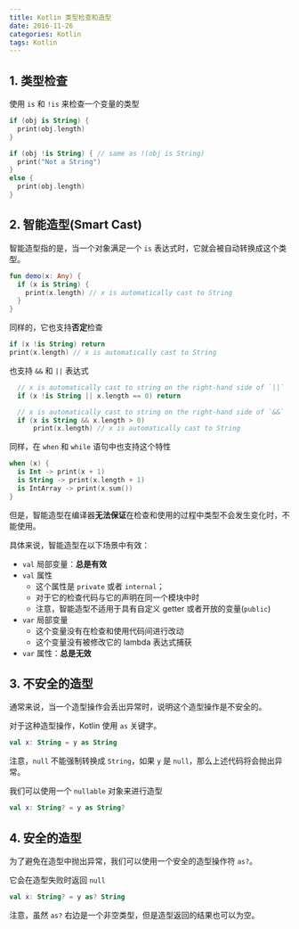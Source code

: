 ```yaml
---
title: Kotlin 类型检查和造型
date: 2016-11-26
categories: Kotlin
tags: Kotlin
---
```


## 1. 类型检查

使用 `is` 和 `!is` 来检查一个变量的类型

```kotlin
if (obj is String) {
  print(obj.length)
}

if (obj !is String) { // same as !(obj is String)
  print("Not a String")
}
else {
  print(obj.length)
}
```


<!-- more -->

## 2. 智能造型(Smart Cast)

智能造型指的是，当一个对象满足一个 `is` 表达式时，它就会被自动转换成这个类型。

```kotlin
fun demo(x: Any) {
  if (x is String) {
    print(x.length) // x is automatically cast to String
  }
}
```

同样的，它也支持**否定**检查

```kotlin
if (x !is String) return
print(x.length) // x is automatically cast to String
```

也支持 `&&` 和 `||` 表达式

```kotlin
  // x is automatically cast to string on the right-hand side of `||`
  if (x !is String || x.length == 0) return

  // x is automatically cast to string on the right-hand side of `&&`
  if (x is String && x.length > 0)
      print(x.length) // x is automatically cast to String
```

同样，在 `when` 和 `while` 语句中也支持这个特性

```kotlin
when (x) {
  is Int -> print(x + 1)
  is String -> print(x.length + 1)
  is IntArray -> print(x.sum())
}
```

但是，智能造型在编译器**无法保证**在检查和使用的过程中类型不会发生变化时，不能使用。

具体来说，智能造型在以下场景中有效：

- `val` 局部变量：**总是有效**
- `val` 属性
    - 这个属性是 `private` 或者 `internal`；
    - 对于它的检查代码与它的声明在同一个模块中时
    - 注意，智能造型不适用于具有自定义 getter 或者开放的变量(`public`)
- `var` 局部变量
    - 这个变量没有在检查和使用代码间进行改动
    - 这个变量没有被修改它的 lambda 表达式捕获
- `var` 属性：**总是无效**

## 3. 不安全的造型

通常来说，当一个造型操作会丢出异常时，说明这个造型操作是不安全的。

对于这种造型操作，Kotlin 使用 `as` 关键字。

```kotlin
val x: String = y as String
```

注意，`null` 不能强制转换成 `String`，如果 `y` 是 `null`，那么上述代码将会抛出异常。

我们可以使用一个 `nullable` 对象来进行造型

```kotlin
val x: String? = y as String?
```


<!-- more -->

## 4. 安全的造型

为了避免在造型中抛出异常，我们可以使用一个安全的造型操作符 `as?`。

它会在造型失败时返回 `null`

```kotlin
val x: String? = y as? String
```

注意，虽然 `as?` 右边是一个非空类型，但是造型返回的结果也可以为空。
